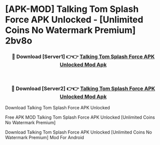 # [APK-MOD] Talking Tom Splash Force APK Unlocked - [Unlimited Coins No Watermark Premium] 2bv8o



<div align="center">
<h3>🔴 Download [Server1] 👉👉 <a href="https://momento.my/?title=Talking_Tom_Splash_Force_APK_Unlocked">Talking Tom Splash Force APK Unlocked Mod Apk</a></h3><br>

<h3>🔴 Download [Server2] 👉👉 <a href="https://momento.my/?title=Talking_Tom_Splash_Force_APK_Unlocked">Talking Tom Splash Force APK Unlocked Mod Apk</a></h3>
</div>



Download Talking Tom Splash Force APK Unlocked 

Free APK MOD Talking Tom Splash Force APK Unlocked [Unlimited Coins No Watermark Premium]

Download Talking Tom Splash Force APK Unlocked [Unlimited Coins No Watermark Premium] Mod For Android

